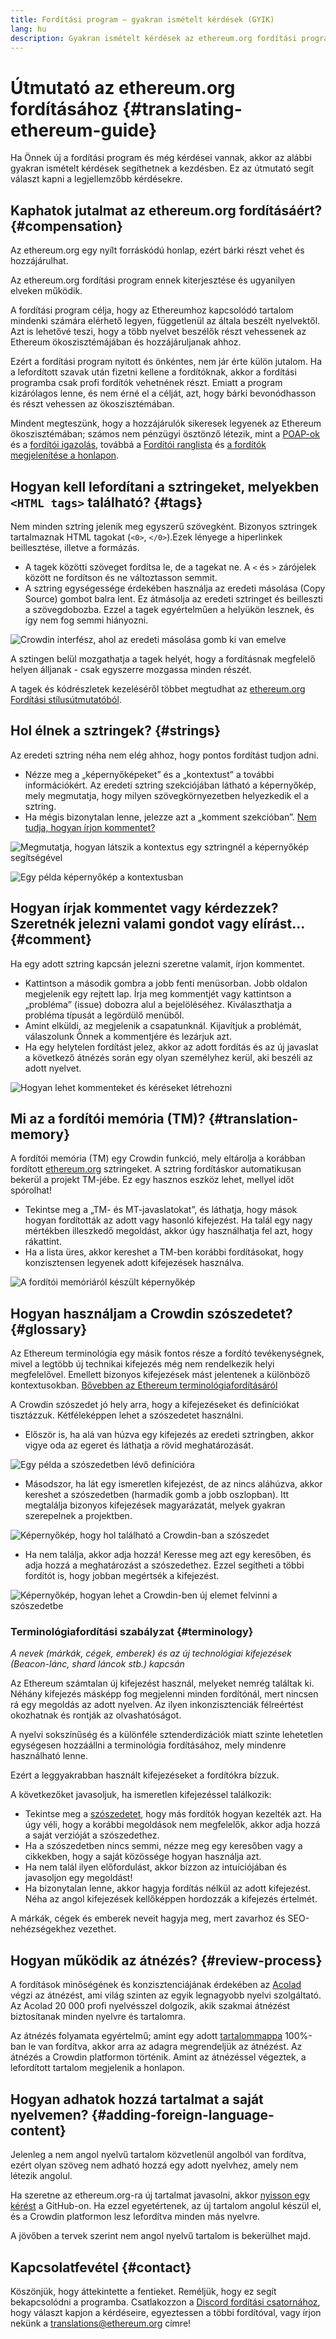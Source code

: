 ```yaml
---
title: Fordítási program – gyakran ismételt kérdések (GYIK)
lang: hu
description: Gyakran ismételt kérdések az ethereum.org fordítási programról
---
```


# Útmutató az ethereum.org fordításához {#translating-ethereum-guide}

Ha Önnek új a fordítási program és még kérdései vannak, akkor az alábbi gyakran ismételt kérdések segíthetnek a kezdésben. Ez az útmutató segít választ kapni a legjellemzőbb kérdésekre.

## Kaphatok jutalmat az ethereum.org fordításáért? {#compensation}

Az ethereum.org egy nyílt forráskódú honlap, ezért bárki részt vehet és hozzájárulhat.

Az ethereum.org fordítási program ennek kiterjesztése és ugyanilyen elveken működik.

A fordítási program célja, hogy az Ethereumhoz kapcsolódó tartalom mindenki számára elérhető legyen, függetlenül az általa beszélt nyelvektől. Azt is lehetővé teszi, hogy a több nyelvet beszélők részt vehessenek az Ethereum ökoszisztémájában és hozzájáruljanak ahhoz.

Ezért a fordítási program nyitott és önkéntes, nem jár érte külön jutalom. Ha a lefordított szavak után fizetni kellene a fordítóknak, akkor a fordítási programba csak profi fordítók vehetnének részt. Emiatt a program kizárólagos lenne, és nem érné el a célját, azt, hogy bárki bevonódhasson és részt vehessen az ökoszisztémában.

Mindent megteszünk, hogy a hozzájárulók sikeresek legyenek az Ethereum ökoszisztémában; számos nem pénzügyi ösztönző létezik, mint a [POAP-ok](/contributing/translation-program/acknowledgements/#poap) és a [fordítói igazolás](/contributing/translation-program/acknowledgements/#certificate), továbbá a [Fordítói ranglista](/contributing/translation-program/acknowledgements/) és [a fordítók megjelenítése a honlapon](/contributing/translation-program/contributors/).

## Hogyan kell lefordítani a sztringeket, melyekben `<HTML tags>` található? {#tags}

Nem minden sztring jelenik meg egyszerű szövegként. Bizonyos sztringek tartalmaznak HTML tagokat (`<0>`, `</0>`).Ezek lényege a hiperlinkek beillesztése, illetve a formázás.

- A tagek közötti szöveget fordítsa le, de a tagekat ne. A `<` és `>` zárójelek között ne fordítson és ne változtasson semmit.
- A sztring egységessége érdekében használja az eredeti másolása (Copy Source) gombot balra lent. Ez átmásolja az eredeti sztringet és beilleszti a szövegdobozba. Ezzel a tagek egyértelműen a helyükön lesznek, és így nem fog semmi hiányozni.

![Crowdin interfész, ahol az eredeti másolása gomb ki van emelve](./html-tag-strings.png)

A sztingen belül mozgathatja a tagek helyét, hogy a fordításnak megfelelő helyen álljanak - csak egyszerre mozgassa minden részét.

A tagek és kódrészletek kezeléséről többet megtudhat az [ethereum.org Fordítási stílusútmutatóból](/contributing/translation-program/translators-guide/#dealing-with-tags).

## Hol élnek a sztringek? {#strings}

Az eredeti sztring néha nem elég ahhoz, hogy pontos fordítást tudjon adni.

- Nézze meg a „képernyőképeket” és a „kontextust” a további információkért. Az eredeti sztring szekciójában látható a képernyőkép, mely megmutatja, hogy milyen szövegkörnyezetben helyezkedik el a sztring.
- Ha mégis bizonytalan lenne, jelezze azt a „komment szekcióban”. [Nem tudja, hogyan írjon kommentet?](#comment)

![Megmutatja, hogyan látszik a kontextus egy sztringnél a képernyőkép segítségével](./source-string.png)

![Egy példa képernyőkép a kontextusban](./source-string-2.png)

## Hogyan írjak kommentet vagy kérdezzek? Szeretnék jelezni valami gondot vagy elírást... {#comment}

Ha egy adott sztring kapcsán jelezni szeretne valamit, írjon kommentet.

- Kattintson a második gombra a jobb fenti menüsorban. Jobb oldalon megjelenik egy rejtett lap. Írja meg kommentjét vagy kattintson a „probléma” (issue) dobozra alul a bejelöléséhez. Kiválaszthatja a probléma típusát a legördülő menüből.
- Amint elküldi, az megjelenik a csapatunknál. Kijavítjuk a problémát, válaszolunk Önnek a kommentjére és lezárjuk azt.
- Ha egy helytelen fordítást jelez, akkor az adott fordítás és az új javaslat a következő átnézés során egy olyan személyhez kerül, aki beszéli az adott nyelvet.

![Hogyan lehet kommenteket és kéréseket létrehozni](./comment-issue.png)

## Mi az a fordítói memória (TM)? {#translation-memory}

A fordítói memória (TM) egy Crowdin funkció, mely eltárolja a korábban fordított [ethereum.org](http://ethereum.org/) sztringeket. A sztring fordításkor automatikusan bekerül a projekt TM-jébe. Ez egy hasznos eszköz lehet, mellyel időt spórolhat!

- Tekintse meg a „TM- és MT-javaslatokat”, és láthatja, hogy mások hogyan fordították az adott vagy hasonló kifejezést. Ha talál egy nagy mértékben illeszkedő megoldást, akkor úgy használhatja fel azt, hogy rákattint.
- Ha a lista üres, akkor kereshet a TM-ben korábbi fordításokat, hogy konzisztensen legyenek adott kifejezések használva.

![A fordítói memóriáról készült képernyőkép](./translation-memory.png)

## Hogyan használjam a Crowdin szószedetet? {#glossary}

Az Ethereum terminológia egy másik fontos része a fordító tevékenységnek, mivel a legtöbb új technikai kifejezés még nem rendelkezik helyi megfelelővel. Emellett bizonyos kifejezések mást jelentenek a különböző kontextusokban. [Bővebben az Ethereum terminológiafordításáról](#terminology)

A Crowdin szószedet jó hely arra, hogy a kifejezéseket és definíciókat tisztázzuk. Kétféleképpen lehet a szószedetet használni.

- Először is, ha alá van húzva egy kifejezés az eredeti sztringben, akkor vigye oda az egeret és láthatja a rövid meghatározását.

![Egy példa a szószedetben lévő definícióra](./glossary-definition.png)

- Másodszor, ha lát egy ismeretlen kifejezést, de az nincs aláhúzva, akkor kereshet a szószedetben (harmadik gomb a jobb oszlopban). Itt megtalálja bizonyos kifejezések magyarázatát, melyek gyakran szerepelnek a projektben.

![Képernyőkép, hogy hol található a Crowdin-ban a szószedet](./glossary-tab.png)

- Ha nem találja, akkor adja hozzá! Keresse meg azt egy keresőben, és adja hozzá a meghatározást a szószedethez. Ezzel segítheti a többi fordítót is, hogy jobban megértsék a kifejezést.

![Képernyőkép, hogyan lehet a Crowdin-ben új elemet felvinni a szószedetbe](./add-glossary-term.png)

### Terminológiafordítási szabályzat {#terminology}

_A nevek (márkák, cégek, emberek) és az új technológiai kifejezések (Beacon-lánc, shard láncok stb.) kapcsán_

Az Ethereum számtalan új kifejezést használ, melyeket nemrég találtak ki. Néhány kifejezés másképp fog megjelenni minden fordítónál, mert nincsen rá egy megoldás az adott nyelven. Az ilyen inkonzisztenciák félreértést okozhatnak és rontják az olvashatóságot.

A nyelvi sokszínűség és a különféle sztenderdizációk miatt szinte lehetetlen egységesen hozzáállni a terminológia fordításához, mely mindenre használható lenne.

Ezért a leggyakrabban használt kifejezéseket a fordítókra bízzuk.

A következőket javasoljuk, ha ismeretlen kifejezéssel találkozik:

- Tekintse meg a [szószedetet](#glossary), hogy más fordítók hogyan kezelték azt. Ha úgy véli, hogy a korábbi megoldások nem megfelelők, akkor adja hozzá a saját verzióját a szószedethez.
- Ha a szószedetben nincs semmi, nézze meg egy keresőben vagy a cikkekben, hogy a saját közössége hogyan használja azt.
- Ha nem talál ilyen előfordulást, akkor bízzon az intuíciójában és javasoljon egy megoldást!
- Ha bizonytalan lenne, akkor hagyja fordítás nélkül az adott kifejezést. Néha az angol kifejezések kellőképpen hordozzák a kifejezés értelmét.

A márkák, cégek és emberek neveit hagyja meg, mert zavarhoz és SEO-nehézségekhez vezethet.

## Hogyan működik az átnézés? {#review-process}

A fordítások minőségének és konzisztenciájának érdekében az [Acolad](https://www.acolad.com/) végzi az átnézést, ami világ szinten az egyik legnagyobb nyelvi szolgáltató. Az Acolad 20 000 profi nyelvésszel dolgozik, akik szakmai átnézést biztosítanak minden nyelvre és tartalomra.

Az átnézés folyamata egyértelmű; amint egy adott [tartalommappa](/contributing/translation-program/content-buckets) 100%-ban le van fordítva, akkor arra az adagra megrendeljük az átnézést. Az átnézés a Crowdin platformon történik. Amint az átnézéssel végeztek, a lefordított tartalom megjelenik a honlapon.

## Hogyan adhatok hozzá tartalmat a saját nyelvemen? {#adding-foreign-language-content}

Jelenleg a nem angol nyelvű tartalom közvetlenül angolból van fordítva, ezért olyan szöveg nem adható hozzá egy adott nyelvhez, amely nem létezik angolul.

Ha szeretne az ethereum.org-ra új tartalmat javasolni, akkor [nyisson egy kérést](https://github.com/ethereum/ethereum-org-website/issues) a GitHub-on. Ha ezzel egyetértenek, az új tartalom angolul készül el, és a Crowdin platformon lesz lefordítva minden más nyelvre.

A jövőben a tervek szerint nem angol nyelvű tartalom is bekerülhet majd.

## Kapcsolatfevétel {#contact}

Köszönjük, hogy áttekintette a fentieket. Reméljük, hogy ez segít bekapcsolódni a programba. Csatlakozzon a [Discord fordítási csatornához](https://discord.gg/ethereum-org), hogy választ kapjon a kérdéseire, egyeztessen a többi fordítóval, vagy írjon nekünk a translations@ethereum.org címre!
